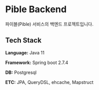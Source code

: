 
# Pible Backend

파이블(Pible) 서비스의 백엔드 프로젝트입니다.


## Tech Stack

**Language:** Java 11

**Framework:** Spring boot 2.7.4

**DB:** Postgresql

**ETC:** JPA, QueryDSL, ehcache, Mapstruct

